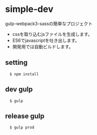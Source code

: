 # simple-dev
gulp-webpack3-sassの簡単なプロジェクト

- cssを取り込むjsファイルを生成します。
- ES6でjavascriptを吐き出します。
- 開発用では自動ビルドします。

## setting
      $ npm install

## dev gulp
      $ gulp

## release gulp
      $ gulp prod

